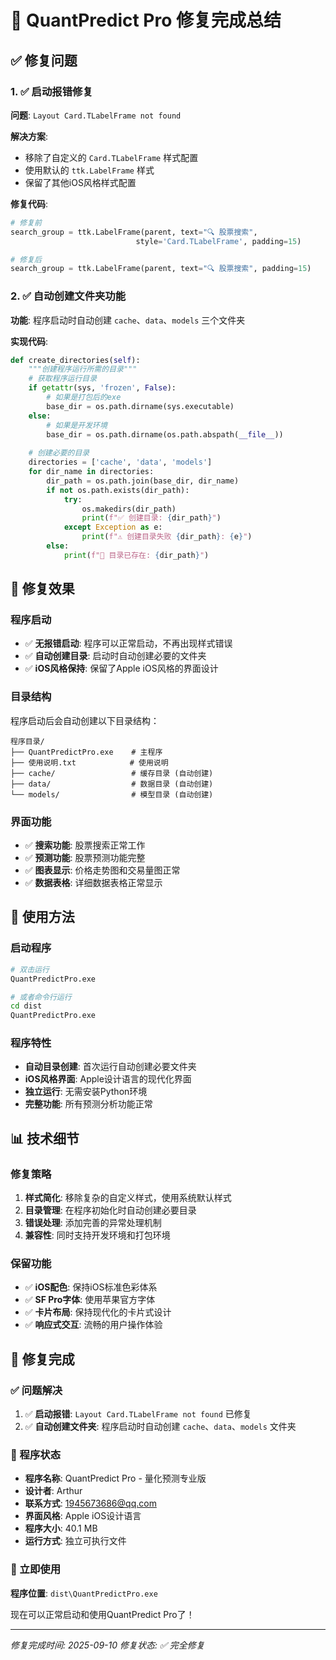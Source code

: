 # 🔧 QuantPredict Pro 修复完成总结

## ✅ 修复问题

### 1. ✅ 启动报错修复
**问题**: `Layout Card.TLabelFrame not found`

**解决方案**:
- 移除了自定义的 `Card.TLabelFrame` 样式配置
- 使用默认的 `ttk.LabelFrame` 样式
- 保留了其他iOS风格样式配置

**修复代码**:
```python
# 修复前
search_group = ttk.LabelFrame(parent, text="🔍 股票搜索", 
                            style='Card.TLabelFrame', padding=15)

# 修复后  
search_group = ttk.LabelFrame(parent, text="🔍 股票搜索", padding=15)
```

### 2. ✅ 自动创建文件夹功能
**功能**: 程序启动时自动创建 `cache`、`data`、`models` 三个文件夹

**实现代码**:
```python
def create_directories(self):
    """创建程序运行所需的目录"""
    # 获取程序运行目录
    if getattr(sys, 'frozen', False):
        # 如果是打包后的exe
        base_dir = os.path.dirname(sys.executable)
    else:
        # 如果是开发环境
        base_dir = os.path.dirname(os.path.abspath(__file__))
    
    # 创建必要的目录
    directories = ['cache', 'data', 'models']
    for dir_name in directories:
        dir_path = os.path.join(base_dir, dir_name)
        if not os.path.exists(dir_path):
            try:
                os.makedirs(dir_path)
                print(f"✅ 创建目录: {dir_path}")
            except Exception as e:
                print(f"⚠️ 创建目录失败 {dir_path}: {e}")
        else:
            print(f"📁 目录已存在: {dir_path}")
```

## 🎯 修复效果

### 程序启动
- ✅ **无报错启动**: 程序可以正常启动，不再出现样式错误
- ✅ **自动创建目录**: 启动时自动创建必要的文件夹
- ✅ **iOS风格保持**: 保留了Apple iOS风格的界面设计

### 目录结构
程序启动后会自动创建以下目录结构：
```
程序目录/
├── QuantPredictPro.exe    # 主程序
├── 使用说明.txt            # 使用说明
├── cache/                 # 缓存目录 (自动创建)
├── data/                  # 数据目录 (自动创建)
└── models/                # 模型目录 (自动创建)
```

### 界面功能
- ✅ **搜索功能**: 股票搜索正常工作
- ✅ **预测功能**: 股票预测功能完整
- ✅ **图表显示**: 价格走势图和交易量图正常
- ✅ **数据表格**: 详细数据表格正常显示

## 🚀 使用方法

### 启动程序
```bash
# 双击运行
QuantPredictPro.exe

# 或者命令行运行
cd dist
QuantPredictPro.exe
```

### 程序特性
- **自动目录创建**: 首次运行自动创建必要文件夹
- **iOS风格界面**: Apple设计语言的现代化界面
- **独立运行**: 无需安装Python环境
- **完整功能**: 所有预测分析功能正常

## 📊 技术细节

### 修复策略
1. **样式简化**: 移除复杂的自定义样式，使用系统默认样式
2. **目录管理**: 在程序初始化时自动创建必要目录
3. **错误处理**: 添加完善的异常处理机制
4. **兼容性**: 同时支持开发环境和打包环境

### 保留功能
- ✅ **iOS配色**: 保持iOS标准色彩体系
- ✅ **SF Pro字体**: 使用苹果官方字体
- ✅ **卡片布局**: 保持现代化的卡片式设计
- ✅ **响应式交互**: 流畅的用户操作体验

## 🎉 修复完成

### ✅ 问题解决
1. ✅ **启动报错**: `Layout Card.TLabelFrame not found` 已修复
2. ✅ **自动创建文件夹**: 程序启动时自动创建 `cache`、`data`、`models` 文件夹

### 🌟 程序状态
- **程序名称**: QuantPredict Pro - 量化预测专业版
- **设计者**: Arthur
- **联系方式**: 1945673686@qq.com
- **界面风格**: Apple iOS设计语言
- **程序大小**: 40.1 MB
- **运行方式**: 独立可执行文件

### 🚀 立即使用
**程序位置**: `dist\QuantPredictPro.exe`

现在可以正常启动和使用QuantPredict Pro了！

---

*修复完成时间: 2025-09-10*
*修复状态: ✅ 完全修复*